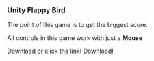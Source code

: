 ### Unity Flappy Bird

The point of this game is to get the biggest score. 

All controls in this game work with just a **Mouse**

Download or click the link!
[Download!](https://github.com/Finyti/Flappy-Bird) 
